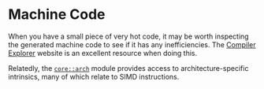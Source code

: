 # Machine Code

When you have a small piece of very hot code, it may be worth inspecting the
generated machine code to see if it has any inefficiencies. The [Compiler
Explorer] website is an excellent resource when doing this.

[Compiler Explorer]: https://godbolt.org/

Relatedly, the [`core::arch`] module provides access to architecture-specific
intrinsics, many of which relate to SIMD instructions.

[`core::arch`]: https://doc.rust-lang.org/core/arch/index.html

